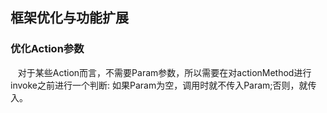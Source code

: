 ## 框架优化与功能扩展

### 优化Action参数
    对于某些Action而言，不需要Param参数，所以需要在对actionMethod进行invoke之前进行一个判断:
    如果Param为空，调用时就不传入Param;否则，就传入。
    
